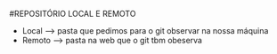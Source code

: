 #REPOSITÓRIO LOCAL E REMOTO

* Local --> pasta que pedimos para o git observar na nossa máquina
* Remoto --> pasta na web que o git tbm obeserva 
